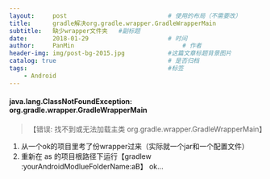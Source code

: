 ```yaml
---
layout:     post                            # 使用的布局（不需要改）
title:      gradle解决org.gradle.wrapper.GradleWrapperMain                   # 标题
subtitle:   缺少wrapper文件夹   #副标题
date:       2018-01-29                      # 时间
author:     PanMin                              # 作者
header-img: img/post-bg-2015.jpg            #这篇文章标题背景图片
catalog: true                               # 是否归档
tags:                                       #标签
    - Android
---
```




#### java.lang.ClassNotFoundException: org.gradle.wrapper.GradleWrapperMain

> 【错误: 找不到或无法加载主类 org.gradle.wrapper.GradleWrapperMain】

1. 从一个ok的项目里考了份wrapper过来（实际就一个jar和一个配置文件）
2. 重新在 as 的项目根路径下运行【gradlew :yourAndroidModlueFolderName:aB】
ok...
